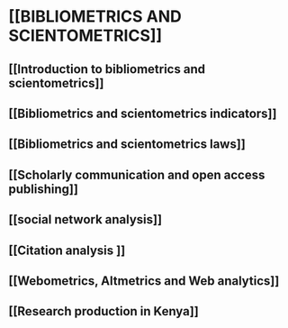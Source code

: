 # [[BIBLIOMETRICS AND SCIENTOMETRICS]]

## [[Introduction to bibliometrics and scientometrics]]


## [[Bibliometrics and scientometrics indicators]]


## [[Bibliometrics and scientometrics laws]]


## [[Scholarly communication and open access publishing]]


## [[social network analysis]]


## [[Citation analysis ]]


## [[Webometrics,  Altmetrics and Web analytics]]


## [[Research production in Kenya]]